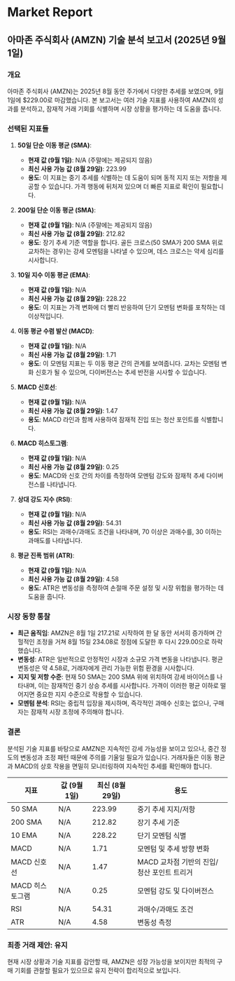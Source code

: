 # Market Report

## 아마존 주식회사 (AMZN) 기술 분석 보고서 (2025년 9월 1일)

### 개요
아마존 주식회사 (AMZN)는 2025년 8월 동안 주가에서 다양한 추세를 보였으며, 9월 1일에 $229.00로 마감했습니다. 본 보고서는 여러 기술 지표를 사용하여 AMZN의 성과를 분석하고, 잠재적 거래 기회를 식별하며 시장 상황을 평가하는 데 도움을 줍니다.

### 선택된 지표들
1. **50일 단순 이동 평균 (SMA)**: 
   - **현재 값 (9월 1일)**: N/A (주말에는 제공되지 않음)
   - **최신 사용 가능 값 (8월 29일)**: 223.99
   - **용도**: 이 지표는 중기 추세를 식별하는 데 도움이 되며 동적 지지 또는 저항을 제공할 수 있습니다. 가격 행동에 뒤처져 있으며 더 빠른 지표로 확인이 필요합니다.

2. **200일 단순 이동 평균 (SMA)**: 
   - **현재 값 (9월 1일)**: N/A (주말에는 제공되지 않음)
   - **최신 사용 가능 값 (8월 29일)**: 212.82
   - **용도**: 장기 추세 기준 역할을 합니다. 골든 크로스(50 SMA가 200 SMA 위로 교차하는 경우)는 강세 모멘텀을 나타낼 수 있으며, 데스 크로스는 약세 심리를 시사합니다.

3. **10일 지수 이동 평균 (EMA)**: 
   - **현재 값 (9월 1일)**: N/A 
   - **최신 사용 가능 값 (8월 29일)**: 228.22
   - **용도**: 이 지표는 가격 변화에 더 빨리 반응하여 단기 모멘텀 변화를 포착하는 데 이상적입니다.

4. **이동 평균 수렴 발산 (MACD)**: 
   - **현재 값 (9월 1일)**: N/A 
   - **최신 사용 가능 값 (8월 29일)**: 1.71
   - **용도**: 이 모멘텀 지표는 두 이동 평균 간의 관계를 보여줍니다. 교차는 모멘텀 변화 신호가 될 수 있으며, 다이버전스는 추세 반전을 시사할 수 있습니다.

5. **MACD 신호선**: 
   - **현재 값 (9월 1일)**: N/A 
   - **최신 사용 가능 값 (8월 29일)**: 1.47
   - **용도**: MACD 라인과 함께 사용하여 잠재적 진입 또는 청산 포인트를 식별합니다.

6. **MACD 히스토그램**: 
   - **현재 값 (9월 1일)**: N/A 
   - **최신 사용 가능 값 (8월 29일)**: 0.25
   - **용도**: MACD와 신호 간의 차이를 측정하여 모멘텀 강도와 잠재적 추세 다이버전스를 나타냅니다.

7. **상대 강도 지수 (RSI)**: 
   - **현재 값 (9월 1일)**: N/A 
   - **최신 사용 가능 값 (8월 29일)**: 54.31
   - **용도**: RSI는 과매수/과매도 조건을 나타내며, 70 이상은 과매수를, 30 이하는 과매도를 나타냅니다.

8. **평균 진폭 범위 (ATR)**: 
   - **현재 값 (9월 1일)**: N/A 
   - **최신 사용 가능 값 (8월 29일)**: 4.58
   - **용도**: ATR은 변동성을 측정하여 손절매 주문 설정 및 시장 위험을 평가하는 데 도움을 줍니다.

### 시장 동향 통찰
- **최근 움직임**: AMZN은 8월 1일 217.21로 시작하여 한 달 동안 서서히 증가하며 간헐적인 조정을 거쳐 8월 15일 234.08로 정점에 도달한 후 다시 229.00으로 하락했습니다.
- **변동성**: ATR은 일반적으로 안정적인 시장과 소규모 가격 변동을 나타냅니다. 평균 변동성은 약 4.58로, 거래자에게 관리 가능한 위험 환경을 시사합니다.
- **지지 및 저항 수준**: 현재 50 SMA는 200 SMA 위에 위치하여 강세 바이어스를 나타내며, 이는 잠재적인 중기 상승 추세를 시사합니다. 가격이 이러한 평균 이하로 떨어지면 중요한 지지 수준으로 작용할 수 있습니다.
- **모멘텀 분석**: RSI는 중립적 입장을 제시하며, 즉각적인 과매수 신호는 없으나, 구매자는 잠재적 시장 조정에 주의해야 합니다.

### 결론
분석된 기술 지표를 바탕으로 AMZN은 지속적인 강세 가능성을 보이고 있으나, 중간 정도의 변동성과 조정 패턴 때문에 주의를 기울일 필요가 있습니다. 거래자들은 이동 평균과 MACD의 상호 작용을 면밀히 모니터링하여 지속적인 추세를 확인해야 합니다.

| 지표             | 값 (9월 1일)  | 최신 (8월 29일) | 용도                                                |
|------------------|----------------|------------------|-----------------------------------------------------|
| 50 SMA           | N/A            | 223.99           | 중기 추세 지지/저항                                 |
| 200 SMA          | N/A            | 212.82           | 장기 추세 기준                                      |
| 10 EMA           | N/A            | 228.22           | 단기 모멘텀 식별                                    |
| MACD             | N/A            | 1.71             | 모멘텀 및 추세 방향 변화                           |
| MACD 신호선      | N/A            | 1.47             | MACD 교차점 기반의 진입/청산 포인트 트리거        |
| MACD 히스토그램   | N/A            | 0.25             | 모멘텀 강도 및 다이버전스                           |
| RSI              | N/A            | 54.31            | 과매수/과매도 조건                                  |
| ATR              | N/A            | 4.58             | 변동성 측정                                         |

### 최종 거래 제안: **유지**
현재 시장 상황과 기술 지표를 감안할 때, AMZN은 성장 가능성을 보이지만 최적의 구매 기회를 관찰할 필요가 있으므로 유지 전략이 합리적으로 보입니다.
